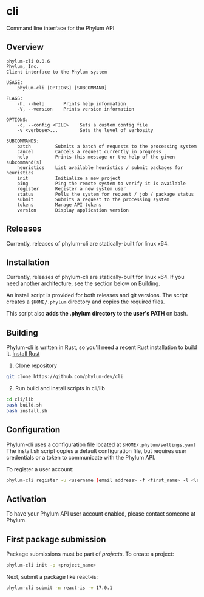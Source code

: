 # cli
Command line interface for the Phylum API

## Overview
```
phylum-cli 0.0.6
Phylum, Inc.
Client interface to the Phylum system

USAGE:
    phylum-cli [OPTIONS] [SUBCOMMAND]

FLAGS:
    -h, --help       Prints help information
    -V, --version    Prints version information

OPTIONS:
    -c, --config <FILE>    Sets a custom config file
    -v <verbose>...        Sets the level of verbosity

SUBCOMMANDS:
    batch         Submits a batch of requests to the processing system
    cancel        Cancels a request currently in progress
    help          Prints this message or the help of the given subcommand(s)
    heuristics    List available heuristics / submit packages for heuristics
    init          Initialize a new project
    ping          Ping the remote system to verify it is available
    register      Register a new system user
    status        Polls the system for request / job / package status
    submit        Submits a request to the processing system
    tokens        Manage API tokens
    version       Display application version
```
## Releases
Currently, releases of phylum-cli are statically-built for linux x64. 

## Installation
Currently, releases of phylum-cli are statically-built for linux x64. If you need another architecture, see the section below on Building.

An install script is provided for both releases and git versions. The script creates a `$HOME/.phylum` directory and copies the required files. 

This script also **adds the .phylum directory to the user's PATH** on bash.

## Building
Phylum-cli is written in Rust, so you'll need a recent Rust installation to build it. [Install Rust](https://www.rust-lang.org/tools/install)
1. Clone repository
```sh
git clone https://github.com/phylum-dev/cli
```
2. Run build and install scripts in cli/lib
```sh
cd cli/lib
bash build.sh
bash install.sh
```

## Configuration
Phylum-cli uses a configuration file located at `$HOME/.phylum/settings.yaml`
The install.sh script copies a default configuration file, but requires user credentials or a token to communicate with the Phylum API.

To register a user account:
```sh
phylum-cli register -u <username (email address> -f <first_name> -l <last_name> -p <password>
```

## Activation
To have your Phylum API user account enabled, please contact someone at Phylum.

## First package submission
Package submissions must be part of _projects_. To create a project:
```sh
phylum-cli init -p <project_name>
```
Next, submit a package like react-is:
```sh
phylum-cli submit -n react-is -v 17.0.1
```

